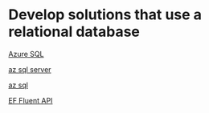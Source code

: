 # Develop solutions that use a relational database

[Azure SQL](https://docs.microsoft.com/en-us/azure/sql-database/sql-database-technical-overview)

[az sql server](https://docs.microsoft.com/en-us/cli/azure/sql/server?view=azure-cli-latest)

[az sql](https://docs.microsoft.com/en-us/cli/azure/sql?view=azure-cli-latest)

[EF Fluent API](https://www.learnentityframeworkcore.com/configuration/fluent-api)
